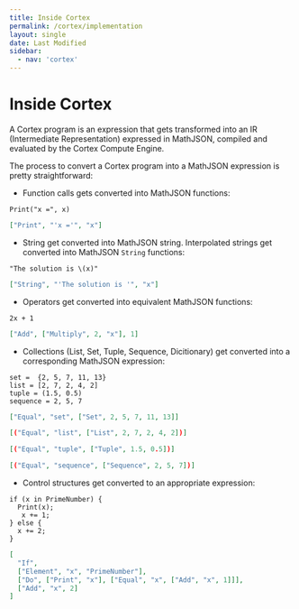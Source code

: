 ```yaml
---
title: Inside Cortex
permalink: /cortex/implementation
layout: single
date: Last Modified
sidebar:
  - nav: 'cortex'
---
```


<script type='module'>
    import {renderMathInDocument} from '//unpkg.com/mathlive/dist/mathlive.min.mjs';
    renderMathInDocument();
</script>

# Inside Cortex

A Cortex program is an expression that gets transformed into an IR (Intermediate
Representation) expressed in MathJSON, compiled and evaluated by the Cortex
Compute Engine.

The process to convert a Cortex program into a MathJSON expression is pretty
straightforward:

- Function calls gets converted into MathJSON functions:

```cortex
Print("x =", x)
```

```json
["Print", "'x ='", "x"]
```

- String get converted into MathJSON string. Interpolated strings get converted
  into MathJSON `String` functions:

```cortex
"The solution is \(x)"
```

```json
["String", "'The solution is '", "x"]
```

- Operators get converted into equivalent MathJSON functions:

```cortex
2x + 1
```

```json
["Add", ["Multiply", 2, "x"], 1]
```

- Collections (List, Set, Tuple, Sequence, Dicitionary) get converted into a
  corresponding MathJSON expression:

```cortex
set =  {2, 5, 7, 11, 13}
list = [2, 7, 2, 4, 2]
tuple = (1.5, 0.5)
sequence = 2, 5, 7
```

```json
["Equal", "set", ["Set", 2, 5, 7, 11, 13]]
```

```json
[("Equal", "list", ["List", 2, 7, 2, 4, 2])]
```

```json
[("Equal", "tuple", ["Tuple", 1.5, 0.5])]
```

```json
[("Equal", "sequence", ["Sequence", 2, 5, 7])]
```

- Control structures get converted to an appropriate expression:

```cortex
if (x in PrimeNumber) {
  Print(x);
   x += 1;
} else {
  x += 2;
}
```

```json
[
  "If",
  ["Element", "x", "PrimeNumber"],
  ["Do", ["Print", "x"], ["Equal", "x", ["Add", "x", 1]]],
  ["Add", "x", 2]
]
```
